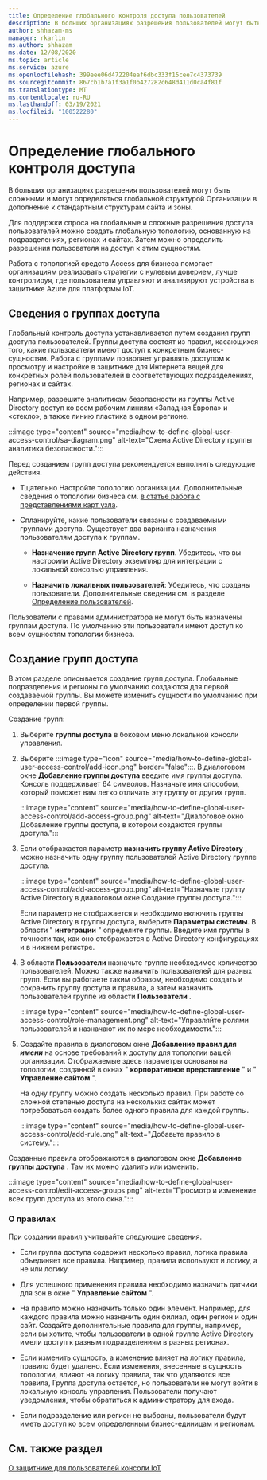 ```yaml
---
title: Определение глобального контроля доступа пользователей
description: В больших организациях разрешения пользователей могут быть сложными и могут определяться глобальной структурой Организации в дополнение к стандартным структурам сайта и зоны.
author: shhazam-ms
manager: rkarlin
ms.author: shhazam
ms.date: 12/08/2020
ms.topic: article
ms.service: azure
ms.openlocfilehash: 399eee06d472204eaf6dbc333f15cee7c4373739
ms.sourcegitcommit: 867cb1b7a1f3a1f0b427282c648d411d0ca4f81f
ms.translationtype: MT
ms.contentlocale: ru-RU
ms.lasthandoff: 03/19/2021
ms.locfileid: "100522280"
---
```

# <a name="define-global-access-control"></a>Определение глобального контроля доступа

В больших организациях разрешения пользователей могут быть сложными и могут определяться глобальной структурой Организации в дополнение к стандартным структурам сайта и зоны.

Для поддержки спроса на глобальные и сложные разрешения доступа пользователей можно создать глобальную топологию, основанную на подразделениях, регионах и сайтах. Затем можно определить разрешения пользователя на доступ к этим сущностям.

Работа с топологией средств Access для бизнеса помогает организациям реализовать стратегии с нулевым доверием, лучше контролируя, где пользователи управляют и анализируют устройства в защитнике Azure для платформы IoT.

## <a name="about-access-groups"></a>Сведения о группах доступа

Глобальный контроль доступа устанавливается путем создания групп доступа пользователей. Группы доступа состоят из правил, касающихся того, какие пользователи имеют доступ к конкретным бизнес-сущностям. Работа с группами позволяет управлять доступом к просмотру и настройке в защитнике для Интернета вещей для конкретных ролей пользователей в соответствующих подразделениях, регионах и сайтах.

Например, разрешите аналитикам безопасности из группы Active Directory доступ ко всем рабочим линиям «Западная Европа» и «стекло», а также линию пластика в одном регионе.

:::image type="content" source="media/how-to-define-global-user-access-control/sa-diagram.png" alt-text="Схема Active Directory группы аналитика безопасности.":::

Перед созданием групп доступа рекомендуется выполнить следующие действия.

- Тщательно Настройте топологию организации. Дополнительные сведения о топологии бизнеса см. [в статье работа с представлениями карт узла](how-to-gain-insight-into-global-regional-and-local-threats.md#work-with-site-map-views).

- Спланируйте, какие пользователи связаны с создаваемыми группами доступа. Существует два варианта назначения пользователям доступа к группам.

  - **Назначение групп Active Directory групп**. Убедитесь, что вы настроили Active Directory экземпляр для интеграции с локальной консолью управления.
  
  - **Назначить локальных пользователей**: Убедитесь, что созданы пользователи. Дополнительные сведения см. в разделе [Определение пользователей](how-to-create-and-manage-users.md#define-users).

Пользователи с правами администратора не могут быть назначены группам доступа. По умолчанию эти пользователи имеют доступ ко всем сущностям топологии бизнеса.

## <a name="create-access-groups"></a>Создание групп доступа

В этом разделе описывается создание групп доступа. Глобальные подразделения и регионы по умолчанию создаются для первой создаваемой группы. Вы можете изменить сущности по умолчанию при определении первой группы.

Создание групп:

1. Выберите **группы доступа** в боковом меню локальной консоли управления.

2. Выберите :::image type="icon" source="media/how-to-define-global-user-access-control/add-icon.png" border="false":::. В диалоговом окне **Добавление группы доступа** введите имя группы доступа. Консоль поддерживает 64 символов. Назначьте имя способом, который поможет вам легко отличать эту группу от других групп.

   :::image type="content" source="media/how-to-define-global-user-access-control/add-access-group.png" alt-text="Диалоговое окно Добавление группы доступа, в котором создаются группы доступа.":::

3. Если отображается параметр **назначить группу Active Directory** , можно назначить одну группу пользователей Active Directory группе доступа.

   :::image type="content" source="media/how-to-define-global-user-access-control/add-access-group.png" alt-text="Назначьте группу Active Directory в диалоговом окне Создание группы доступа.":::

   Если параметр не отображается и необходимо включить группы Active Directory в группы доступа, выберите **Параметры системы**. В области " **интеграции** " определите группы. Введите имя группы в точности так, как оно отображается в Active Directory конфигурациях и в нижнем регистре.

5. В области **Пользователи** назначьте группе необходимое количество пользователей. Можно также назначить пользователей для разных групп. Если вы работаете таким образом, необходимо создать и сохранить группу доступа и правила, а затем назначить пользователей группе из области **Пользователи** .

   :::image type="content" source="media/how-to-define-global-user-access-control/role-management.png" alt-text="Управляйте ролями пользователей и назначают их по мере необходимости.":::

6. Создайте правила в диалоговом окне **Добавление правил для *имени*** на основе требований к доступу для топологии вашей организации. Отображаемые здесь параметры основаны на топологии, созданной в окнах " **корпоративное представление** " и " **Управление сайтом** ". 

   На одну группу можно создать несколько правил. При работе со сложной степенью доступа на нескольких сайтах может потребоваться создать более одного правила для каждой группы. 

   :::image type="content" source="media/how-to-define-global-user-access-control/add-rule.png" alt-text="Добавьте правило в систему.":::

Созданные правила отображаются в диалоговом окне **Добавление группы доступа** . Там их можно удалить или изменить.

:::image type="content" source="media/how-to-define-global-user-access-control/edit-access-groups.png" alt-text="Просмотр и изменение всех групп доступа из этого окна.":::

### <a name="about-rules"></a>О правилах

При создании правил учитывайте следующие сведения.

- Если группа доступа содержит несколько правил, логика правила объединяет все правила. Например, правила используют и логику, а не или логику.

- Для успешного применения правила необходимо назначить датчики для зон в окне " **Управление сайтом** ".

- На правило можно назначить только один элемент. Например, для каждого правила можно назначить один филиал, один регион и один сайт. Создайте дополнительные правила для группы, например, если вы хотите, чтобы пользователи в одной группе Active Directory имели доступ к разным подразделениям в разных регионах.

- Если изменить сущность, а изменение влияет на логику правила, правило будет удалено. Если изменения, внесенные в сущность топологии, влияют на логику правила, так что удаляются все правила, Группа доступа остается, но пользователи не могут войти в локальную консоль управления. Пользователи получают уведомления, чтобы обратиться к администратору для входа.

- Если подразделение или регион не выбраны, пользователи будут иметь доступ ко всем определенным бизнес-единицам и регионам.

## <a name="see-also"></a>См. также раздел

[О защитнике для пользователей консоли IoT](how-to-create-and-manage-users.md)
